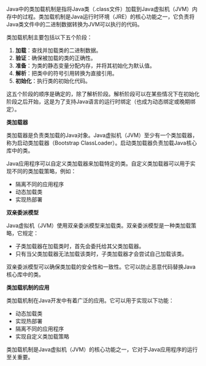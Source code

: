 Java中的类加载机制是指将Java类（.class文件）加载到Java虚拟机（JVM）内存中的过程。类加载机制是Java运行时环境（JRE）的核心功能之一，它负责将Java类文件中的二进制数据转换为JVM可以执行的代码。

类加载机制主要包括以下五个阶段：

1. **加载**：查找并加载类的二进制数据。
2. **验证**：确保被加载的类的正确性。
3. **准备**：为类的静态变量分配内存，并将其初始化为默认值。
4. **解析**：把类中的符号引用转换为直接引用。
5. **初始化**：执行类的初始化代码。

这五个阶段的顺序是确定的，除了解析阶段。解析阶段可以在某些情况下在初始化阶段之后开始，这是为了支持Java语言的运行时绑定（也成为动态绑定或晚期绑定）。

**类加载器**

类加载器是负责类加载的Java对象。Java虚拟机（JVM）至少有一个类加载器，称为启动类加载器（Bootstrap ClassLoader）。启动类加载器负责加载Java核心库中的类。

Java应用程序可以自定义类加载器来加载特定的类。自定义类加载器可以用于实现不同的类加载策略，例如：

- 隔离不同的应用程序
- 动态加载类
- 实现热部署

**双亲委派模型**

Java虚拟机（JVM）使用双亲委派模型来加载类。双亲委派模型是一种类加载策略，它规定：

- 子类加载器在加载类时，首先会委托给其父类加载器。
- 只有当父类加载器无法加载该类时，子类加载器才会尝试自己加载该类。

双亲委派模型可以确保类加载的安全性和一致性。它可以防止恶意代码替换Java核心库中的类。

**类加载机制的应用**

类加载机制在Java开发中有着广泛的应用。它可以用于实现以下功能：

- 动态加载类
- 实现热部署
- 隔离不同的应用程序
- 实现自定义类加载策略

类加载机制是Java虚拟机（JVM）的核心功能之一，它对于Java应用程序的运行至关重要。